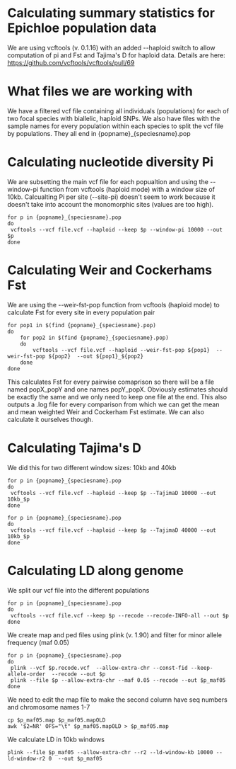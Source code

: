 # Calculating summary statistics for Epichloe population data

We are using vcftools (v. 0.1.16) with an added --haploid switch to allow computation of pi and Fst and Tajima's D for haploid data.
Details are here: https://github.com/vcftools/vcftools/pull/69

# What files we are working with

We have a filtered vcf file containing all individuals (populations) for each of two focal species with biallelic, haploid SNPs. 
We also have files with the sample names for every population within each species to split the vcf file by populations. They all end in {popname}_{speciesname}.pop

# Calculating nucleotide diversity Pi

We are subsetting the main vcf file for each popualtion and using the --window-pi function from vcftools (haploid mode) with a window size of 10kb.
Calcualting Pi per site (--site-pi) doesn't seem to work because it doesn't take into account the monomorphic sites (values are too high).
```
for p in {popname}_{speciesname}.pop
do
 vcftools --vcf file.vcf --haploid --keep $p --window-pi 10000 --out $p
done
```

# Calculating Weir and Cockerhams Fst 

We are using the --weir-fst-pop function from vcftools (haploid mode) to calculate Fst for every site in every population pair
```
for pop1 in $(find {popname}_{speciesname}.pop)
do
    for pop2 in $(find {popname}_{speciesname}.pop)
    do
        vcftools --vcf file.vcf --haploid --weir-fst-pop ${pop1}  --weir-fst-pop ${pop2}  --out ${pop1}_${pop2}
    done
done
```
This calculates Fst for every pairwise comaprison so there will be a file named popX_popY and one names popY_popX. Obviously estimates should be exactly the same and we only need to keep one file at the end.
This also outputs a .log file for every comparison from which we can get the mean and mean weighted Weir and Cockerham Fst estimate. We can also calculate it ourselves though.

# Calculating Tajima's D

We did this for two different window sizes: 10kb and 40kb

```
for p in {popname}_{speciesname}.pop
do
 vcftools --vcf file.vcf --haploid --keep $p --TajimaD 10000 --out 10kb_$p
done

for p in {popname}_{speciesname}.pop
do
 vcftools --vcf file.vcf --haploid --keep $p --TajimaD 40000 --out 10kb_$p
done

```
# Calculating LD along genome

We split our vcf file into the different populations

```
for p in {popname}_{speciesname}.pop
do
 vcftools --vcf file.vcf --keep $p --recode --recode-INFO-all --out $p
done
```

We create map and ped files using plink (v. 1.90) and filter for minor allele frequency (maf 0.05)

```
for p in {popname}_{speciesname}.pop
do
 plink --vcf $p.recode.vcf  --allow-extra-chr --const-fid --keep-allele-order  --recode --out $p
 plink --file $p --allow-extra-chr --maf 0.05 --recode --out $p_maf05
done
```

We need to edit the map file to make the second column have seq numbers and chromosome names 1-7

```
cp $p_maf05.map $p_maf05.mapOLD
awk '$2=NR' OFS="\t" $p_maf05.mapOLD > $p_maf05.map

```
We calculate LD in 10kb windows
```
plink --file $p_maf05 --allow-extra-chr --r2 --ld-window-kb 10000 --ld-window-r2 0  --out $p_maf05
```
